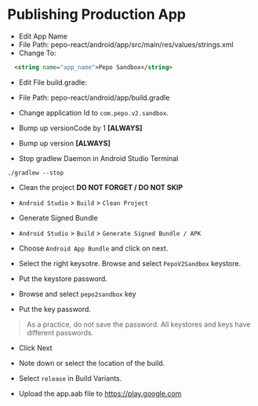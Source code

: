 # Publishing Production App

* Edit App Name
 * File Path: pepo-react/android/app/src/main/res/values/strings.xml
 * Change To: 
  ```xml
    <string name="app_name">Pepo Sandbox</string>
  ```

* Edit File build.gradle: 
 * File Path: pepo-react/android/app/build.gradle
 * Change application Id to `com.pepo.v2.sandbox`.
 * Bump up versionCode by 1 **[ALWAYS]**
 * Bump up version **[ALWAYS]**


* Stop gradlew Daemon in Android Studio Terminal
```
./gradlew --stop
```

* Clean the project **DO NOT FORGET / DO NOT SKIP**
 * `Android Studio` > `Build` > `Clean Project`


* Generate Signed Bundle
 * `Android Studio` > `Build` > `Generate Signed Bundle / APK`
 * Choose `Android App Bundle` and click on next.
 * Select the right keysotre. Browse and select `PepoV2Sandbox` keystore.
 * Put the keystore password.
 * Browse and select `pepo2sandbox` key
 * Put the key password.
 > As a practice, do not save the password. All keystores and keys have different passwords.
 * Click Next
 * Note down or select the location of the build.
 * Select `release` in Build Variants.

* Upload the app.aab file to https://play.google.com



